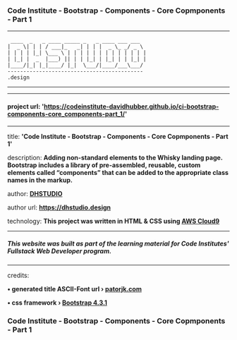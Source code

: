 ### Code Institute - Bootstrap - Components - Core Copmponents - Part 1

***
     ____  _   _ ____ _____ _   _ ____ ___ ___  
    |  _ \| | | / ___|_   _| | | |  _ \_ _/ _ \ 
    | | | | |_| \___ \ | | | | | | | | | | | | |
    | |_| |  _  |___) || | | |_| | |_| | | |_| |
    |____/|_| |_|____/ |_|  \___/|____/___\___/ 
    -------------------------------------------
    .design
    
***

***
#### project url: **'https://codeinstitute-davidhubber.github.io/ci-bootstrap-components-core_components-part_1/'**
***
title: **'Code Institute - Bootstrap - Components - Core Copmponents - Part 1'**

description: **Adding non-standard elements to the Whisky landing page. Bootstrap includes a library of pre-assembled, reusable, custom elements called “components” that can be added to the appropriate class names in the markup.**

author: **[DHSTUDIO](https://dhstudio.design "DHSTUDIO")** 

author url: **<https://dhstudio.design>** 

technology: **This project was written in HTML & CSS using [AWS Cloud9](https://aws.amazon.com/cloud9/ "Cloud9")** 


***
##### This website was built as part of the learning material for Code Institutes' Fullstack Web Developer program.
***
credits: 

**• generated title ASCII-Font url › [patorjk.com](http://patorjk.com/software/taag/#p=display&c=bash&f=Jerusalem&t=DHSTUDIO "Patorjk")**

**• css framework › [Bootstrap 4.3.1](https://github.com/twbs/bootstrap "Bootstrap")**

### Code Institute - Bootstrap - Components - Core Copmponents - Part 1
